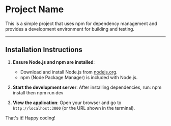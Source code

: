 # Project Name
This is a simple project that uses npm for dependency management and provides a development environment for building and testing.

---

## Installation Instructions

1. **Ensure Node.js and npm are installed**:
   - Download and install Node.js from [nodejs.org](https://nodejs.org).
   - npm (Node Package Manager) is included with Node.js.

2. **Start the development server**:
After installing dependencies, run: npm install then npm run dev

3. **View the application**:
Open your browser and go to `http://localhost:3000` (or the URL shown in the terminal).

That's it! Happy coding!
